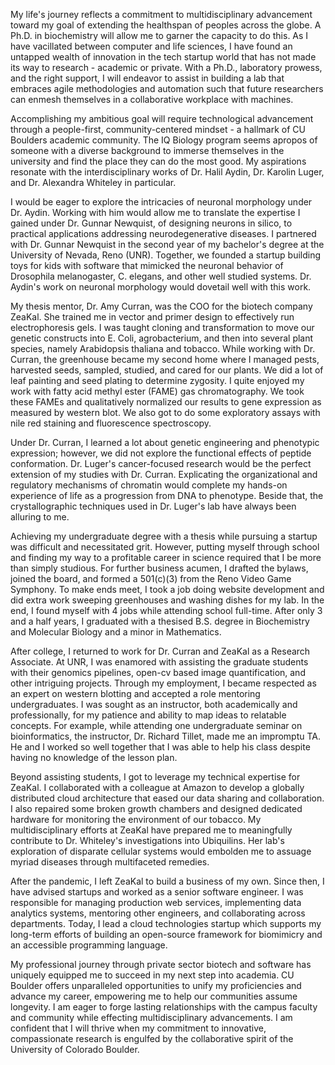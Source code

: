 My life's journey reflects a commitment to multidisciplinary advancement toward my goal of extending the healthspan of peoples across the globe. A Ph.D. in biochemistry will allow me to garner the capacity to do this. As I have vacillated between computer and life sciences, I have found an untapped wealth of innovation in the tech startup world that has not made its way to research - academic or private. With a Ph.D., laboratory prowess, and the right support, I will endeavor to assist in building a lab that embraces agile methodologies and automation such that future researchers can enmesh themselves in a collaborative workplace with machines.

Accomplishing my ambitious goal will require technological advancement through a people-first, community-centered mindset - a hallmark of CU Boulders academic community. The IQ Biology program seems apropos of someone with a diverse background to immerse themselves in the university and find the place they can do the most good. My aspirations resonate with the interdisciplinary works of Dr. Halil Aydin, Dr. Karolin Luger, and Dr. Alexandra Whiteley in particular.

I would be eager to explore the intricacies of neuronal morphology under Dr. Aydin. Working with him would allow me to translate the expertise I gained under Dr. Gunnar Newquist, of designing neurons in silico, to practical applications addressing neurodegenerative diseases. I partnered with Dr. Gunnar Newquist in the second year of my bachelor's degree at the University of Nevada, Reno (UNR). Together, we founded a startup building toys for kids with software that mimicked the neuronal behavior of Drosophila melanogaster, C. elegans, and other well studied systems. Dr. Aydin's work on neuronal morphology would dovetail well with this work.

My thesis mentor, Dr. Amy Curran, was the COO for the biotech company ZeaKal. She trained me in vector and primer design to effectively run electrophoresis gels. I was taught cloning and transformation to move our genetic constructs into E. Coli, agrobacterium, and then into several plant species, namely Arabidopsis thaliana and tobacco. While working with Dr. Curran, the greenhouse became my second home where I managed pests, harvested seeds, sampled, studied, and cared for our plants. We did a lot of leaf painting and seed plating to determine zygosity. I quite enjoyed my work with fatty acid methyl ester (FAME) gas chromatography. We took these FAMEs and qualitatively normalized our results to gene expression as measured by western blot. We also got to do some exploratory assays with nile red staining and fluorescence spectroscopy.

Under Dr. Curran, I learned a lot about genetic engineering and phenotypic expression; however, we did not explore the functional effects of peptide conformation. Dr. Luger's cancer-focused research would be the perfect extension of my studies with Dr. Curran. Explicating the organizational and regulatory mechanisms of chromatin would complete my hands-on experience of life as a progression from DNA to phenotype. Beside that, the crystallographic techniques used in Dr. Luger's lab have always been alluring to me.

Achieving my undergraduate degree with a thesis while pursuing a startup was difficult and necessitated grit. However, putting myself through school and finding my way to a profitable career in science required that I be more than simply studious. For further business acumen, I drafted the bylaws, joined the board, and formed a 501(c)(3) from the Reno Video Game Symphony. To make ends meet, I took a job doing website development and did extra work sweeping greenhouses and washing dishes for my lab. In the end, I found myself with 4 jobs while attending school full-time. After only 3 and a half years, I graduated with a thesised B.S. degree in Biochemistry and Molecular Biology and a minor in Mathematics.

After college, I returned to work for Dr. Curran and ZeaKal as a Research Associate. At UNR, I was enamored with assisting the graduate students with their genomics pipelines, open-cv based image quantification, and other intriguing projects. Through my employment, I became respected as an expert on western blotting and accepted a role mentoring undergraduates. I was sought as an instructor, both academically and professionally, for my patience and ability to map ideas to relatable concepts. For example, while attending one undergraduate seminar on bioinformatics, the instructor, Dr. Richard Tillet, made me an impromptu TA. He and I worked so well together that I was able to help his class despite having no knowledge of the lesson plan.

Beyond assisting students, I got to leverage my technical expertise for ZeaKal. I collaborated with a colleague at Amazon to develop a globally distributed cloud architecture that eased our data sharing and collaboration. I also repaired some broken growth chambers and designed dedicated hardware for monitoring the environment of our tobacco. My multidisciplinary efforts at ZeaKal have prepared me to meaningfully contribute to Dr. Whiteley's investigations into Ubiquilins. Her lab's exploration of disparate cellular systems would embolden me to assuage myriad diseases through multifaceted remedies.

After the pandemic, I left ZeaKal to build a business of my own. Since then, I have advised startups and worked as a senior software engineer. I was responsible for managing production web services, implementing data analytics systems, mentoring other engineers, and collaborating across departments. Today, I lead a cloud technologies startup which supports my long-term efforts of building an open-source framework for biomimicry and an accessible programming language.

My professional journey through private sector biotech and software has uniquely equipped me to succeed in my next step into academia. CU Boulder offers unparalleled opportunities to unify my proficiencies and advance my career, empowering me to help our communities assume longevity. I am eager to forge lasting relationships with the campus faculty and community while effecting multidisciplinary advancements. I am confident that I will thrive when my commitment to innovative, compassionate research is engulfed by the collaborative spirit of the University of Colorado Boulder.
